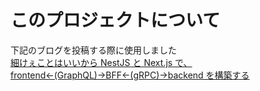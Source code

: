# このプロジェクトについて

下記のブログを投稿する際に使用しました  
[細けぇことはいいから NestJS と Next.js で、frontend←(GraphQL)→BFF←(gRPC)→backend を構築する](https://zenn.dev/maronn/articles/nestjs-nextjs-grpc-graphql)
